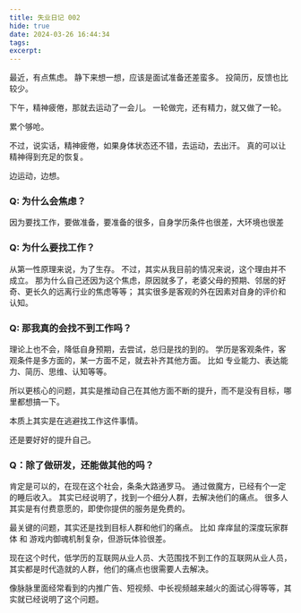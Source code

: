 ```yaml
---
title: 失业日记 002
hide: true
date: 2024-03-26 16:44:34
tags:
excerpt:
---
```


最近，有点焦虑。
静下来想一想，应该是面试准备还差蛮多。
投简历，反馈也比较少。

下午，精神疲倦，那就去运动了一会儿。
一轮做完，还有精力，就又做了一轮。

累个够呛。

不过，说实话，精神疲倦，如果身体状态还不错，去运动，去出汗。
真的可以让精神得到充足的恢复。

边运动，边想。

### Q: 为什么会焦虑？

因为要找工作，要做准备，要准备的很多，自身学历条件也很差，大环境也很差

### Q: 为什么要找工作？

从第一性原理来说，为了生存。
不过，其实从我目前的情况来说，这个理由并不成立。
那为什么自己还因为这个焦虑，原因就多了，老婆父母的预期、邻居的好奇、更长久的远离行业的焦虑等等；
其实很多是客观的外在因素对自身的评价和认知。

### Q: 那我真的会找不到工作吗？

理论上也不会，降低自身预期，去尝试，总归是找的到的。
学历是客观条件，客观条件是多方面的，某一方面不足，就去补齐其他方面。
比如 专业能力、表达能力、简历、思维、认知等等。

所以更核心的问题，其实是推动自己在其他方面不断的提升，而不是没有目标，哪里都想搞一下。

本质上其实是在逃避找工作这件事情。

还是要好好的提升自己。

### Q：除了做研发，还能做其他的吗？

肯定是可以的，在现在这个社会，条条大路通罗马。
通过做魔方，已经有个一定的睡后收入。
其实已经说明了，找到一个细分人群，去解决他们的痛点。
很多人其实是有付费意愿的，即使你提供的服务是免费的。

最关键的问题，其实还是找到目标人群和他们的痛点。
比如 痒痒鼠的深度玩家群体 和 游戏内御魂机制复杂，但游玩体验很差。

现在这个时代，低学历的互联网从业人员、大范围找不到工作的互联网从业人员，其实都是时代造就的人群，他们的痛点也很需要人去解决。

像脉脉里面经常看到的内推广告、短视频、中长视频越来越火的面试心得等等，其实就已经说明了这个问题。






